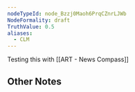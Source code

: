 ```yaml
---
nodeTypeId: node_Bzzj0Maoh6PrqCZnrLJWb
NodeFormality: draft
TruthValue: 0.5
aliases:
  - CLM
---
```


Testing this with [[ART - News Compass]]
## Other Notes